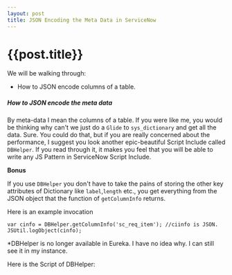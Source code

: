 ```yaml
---
layout: post
title: JSON Encoding the Meta Data in ServiceNow
--- 
```




 {{post.title}}
======================================================




We will be walking through:

- How to JSON encode columns of a table.


##### How to JSON encode the meta data

By meta-data I mean the columns of a table. If you were like me, you would be thinking why can't we just do a `Glide` to `sys_dictionary` and get all the data. Sure. You could do that, but if you are really concerned about the performance, I suggest you look another epic-beautiful Script Include called `DBHelper`. If you read through it, it makes you feel that you will be able to write any JS Pattern in ServiceNow Script Include.

**Bonus**

If you use `DBHelper` you don't have to take the pains of storing the other key attributes of Dictionary like `label`,`length` etc., you get everything from the JSON object that the function of `getColumnInfo` returns.

Here is an example invocation

	var cinfo = DBHelper.getColumnInfo('sc_req_item'); //ciinfo is JSON. 
    JSUtil.logObject(cinfo);
    

*DBHelper is no longer available in Eureka. I have no idea why. I can still see it in my instance.

Here is the Script of DBHelper:

<script src="https://gist.github.com/abhididdigi/154569491cb446638e33.js"></script>



    